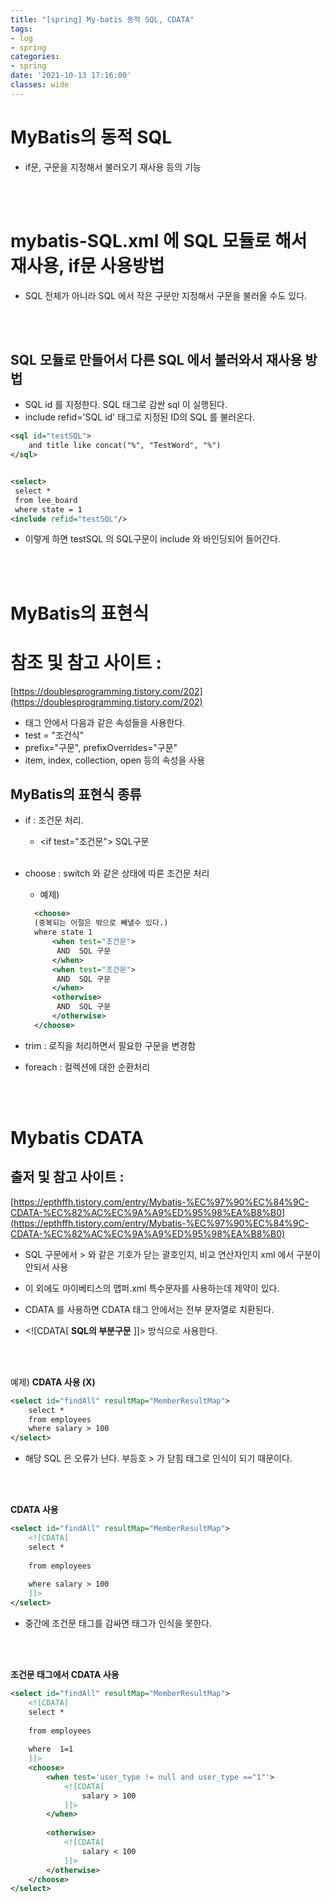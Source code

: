 ```yaml
---
title: "[spring] My-batis 동적 SQL, CDATA"
tags:
- log
- spring
categories:
- spring
date: '2021-10-13 17:16:00'
classes: wide
---
```


# MyBatis의 동적 SQL
- if문, 구문을 지정해서 불러오기 재사용 등의 기능

<br/>
<br/>

# mybatis-SQL.xml 에 SQL 모듈로 해서 재사용, if문 사용방법
- SQL 전체가 아니라 SQL 에서 작은 구문만 지정해서 구문을 불러올 수도 있다.


<br/>
<br/>

## SQL 모듈로 만들어서 다른 SQL 에서 불러와서 재사용 방법
- SQL id 를 지정한다. SQL 태그로 감싼 sql 이 실행된다.
- include refid='SQL id' 태그로 지정된 ID의 SQL 를 불러온다.

```xml
<sql id="testSQL">
    and title like concat("%", "TestWord", "%")
</sql>


<select>
 select *
 from lee_board
 where state = 1
<include refid="testSQL"/>
```

- 이렇게 하면 testSQL 의 SQL구문이 include 와 바인딩되어 들어간다.

<br/>
<br/>

# MyBatis의 표현식
# 참조 및 참고 사이트 :  
[https://doublesprogramming.tistory.com/202](https://doublesprogramming.tistory.com/202)

- 태그 안에서 다음과 같은 속성들을 사용한다.
- test = "조건식"
- prefix="구문", prefixOverrides="구문"
- item, index, collection, open 등의 속성을 사용

## MyBatis의 표현식 종류
- if : 조건문 처리.
  - \<if test="조건문"> SQL구문 </if>

  <br/>

- choose : switch 와 같은 상태에 따른 조건문 처리
  - 예제)
  ```xml
    <choose>
    (중복되는 어절은 밖으로 빼낼수 있다.)
    where state 1
        <when test="조건문">
         AND  SQL 구문
        </when>
        <when test="조건문">
         AND  SQL 구문
        </when>
        <otherwise>
         AND  SQL 구문
        </otherwise>
    </choose>
  ```

- trim : 로직을 처리하면서 필요한 구문을 변경함
- foreach : 컬렉션에 대한 순환처리


<br/>
<br/>

# Mybatis CDATA
## 출저 및 참고 사이트 :  
[https://epthffh.tistory.com/entry/Mybatis-%EC%97%90%EC%84%9C-CDATA-%EC%82%AC%EC%9A%A9%ED%95%98%EA%B8%B0](https://epthffh.tistory.com/entry/Mybatis-%EC%97%90%EC%84%9C-CDATA-%EC%82%AC%EC%9A%A9%ED%95%98%EA%B8%B0)

- SQL 구문에서 > 와 같은 기호가 닫는 괄호인지, 비교 연산자인지 xml 에서 구분이 안되서 사용
- 이 외에도 마이베티스의 맵퍼.xml 특수문자를 사용하는데 제약이 있다.

- CDATA 를 사용하면 CDATA 태그 안에서는 전부 문자열로 치환된다.
- \<\!\[CDATA\[ **SQL의 부분구문** ]]> 방식으로 사용한다.

<br/>
<br/>

예제)
**CDATA 사용 (X)**
```xml
<select id="findAll" resultMap="MemberResultMap">
    select *
    from employees 
    where salary > 100
</select>
```
- 해당 SQL 은 오류가 난다. 부등호 > 가 닫힘 태그로 인식이 되기 때문이다.

<br/>
<br/>

**CDATA 사용**
```xml
<select id="findAll" resultMap="MemberResultMap">
    <![CDATA[
    select *
 
    from employees
 
    where salary > 100
    ]]>
</select>
```
- 중간에 조건문 태그를 감싸면 태그가 인식을 못한다.


<br/>
<br/>

**조건문 태그에서 CDATA 사용**
```xml
<select id="findAll" resultMap="MemberResultMap">
    <![CDATA[
    select *
 
    from employees
 
    where  1=1
    ]]>
    <choose>
        <when test='user_type != null and user_type =="1"'>
            <![CDATA[
                salary > 100
            ]]>
        </when>
 
        <otherwise>
            <![CDATA[
                salary < 100
            ]]>
        </otherwise>
    </choose>
</select>
```
